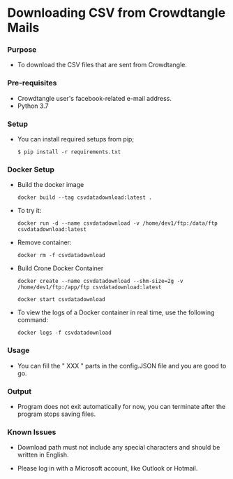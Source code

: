# Downloading CSV from Crowdtangle Mails
### Purpose
- To download the CSV files that are sent from Crowdtangle.
### Pre-requisites
- Crowdtangle user's facebook-related e-mail address.
- Python 3.7
### Setup
- You can install required setups from pip;

    ``` commandline
    $ pip install -r requirements.txt
    ```
### Docker Setup

- Build the docker image

    ```
    docker build --tag csvdatadownload:latest .
    ```

- To try it:

    ```
    docker run -d --name csvdatadownload -v /home/dev1/ftp:/data/ftp csvdatadownload:latest
    ```

- Remove container:

    ```
    docker rm -f csvdatadownload
    ```

- Build Crone Docker Container

    ```
    docker create --name csvdatadownload --shm-size=2g -v /home/dev1/ftp:/app/ftp csvdatadownload:latest

    docker start csvdatadownload

    ```

- To view the logs of a Docker container in real time, use the following command:

    ```
    docker logs -f csvdatadownload
    ```

### Usage
- You can fill the " XXX " parts in the config.JSON file and you are good to go.

### Output
- Program does not exit automatically for now, you can terminate after the program stops saving files.

### Known Issues
* Download path must not include any special characters and should be written in English.
- Please log in with a Microsoft account, like Outlook or Hotmail.
